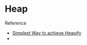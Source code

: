 # Heap





Reference  

*  [Simplest Way to achieve Heapify](https://levelup.gitconnected.com/a-better-way-to-understand-heap-data-structure-3c60b74295e8)
* 
